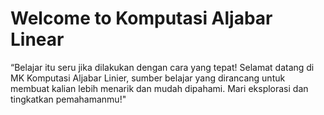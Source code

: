 # Welcome to Komputasi Aljabar Linear
“Belajar itu seru jika dilakukan dengan cara yang tepat! Selamat datang di MK Komputasi Aljabar Linier, sumber belajar yang dirancang untuk membuat kalian lebih menarik dan mudah dipahami. Mari eksplorasi dan tingkatkan pemahamanmu!"
